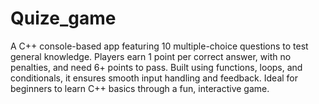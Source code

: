 # Quize_game
A C++ console-based app featuring 10 multiple-choice questions to test general knowledge. Players earn 1 point per correct answer, with no penalties, and need 6+ points to pass. Built using functions, loops, and conditionals, it ensures smooth input handling and feedback. Ideal for beginners to learn C++ basics through a fun, interactive game.

